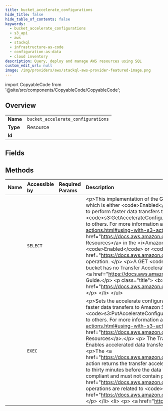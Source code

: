 ```yaml
---
title: bucket_accelerate_configurations
hide_title: false
hide_table_of_contents: false
keywords:
  - bucket_accelerate_configurations
  - s3_api
  - aws    
  - stackql
  - infrastructure-as-code
  - configuration-as-data
  - cloud inventory
description: Query, deploy and manage AWS resources using SQL
custom_edit_url: null
image: /img/providers/aws/stackql-aws-provider-featured-image.png
---
```


import CopyableCode from '@site/src/components/CopyableCode/CopyableCode';




## Overview
<table><tbody>
<tr><td><b>Name</b></td><td><code>bucket_accelerate_configurations</code></td></tr>
<tr><td><b>Type</b></td><td>Resource</td></tr>
<tr><td><b>Id</b></td><td><CopyableCode code="aws.s3_api.bucket_accelerate_configurations" /></td></tr>
</tbody></table>

## Fields
## Methods
| Name | Accessible by | Required Params | Description |
|:-----|:--------------|:----------------|:------------|
| <CopyableCode code="bucket_accelerate_configurations_Get" /> | `SELECT` | <CopyableCode code="bucket, region" /> | &lt;p&gt;This implementation of the GET action uses the &lt;code&gt;accelerate&lt;/code&gt; subresource to return the Transfer Acceleration state of a bucket, which is either &lt;code&gt;Enabled&lt;/code&gt; or &lt;code&gt;Suspended&lt;/code&gt;. Amazon S3 Transfer Acceleration is a bucket-level feature that enables you to perform faster data transfers to and from Amazon S3.&lt;/p&gt; &lt;p&gt;To use this operation, you must have permission to perform the &lt;code&gt;s3:GetAccelerateConfiguration&lt;/code&gt; action. The bucket owner has this permission by default. The bucket owner can grant this permission to others. For more information about permissions, see &lt;a href="https://docs.aws.amazon.com/AmazonS3/latest/userguide/using-with-s3-actions.html#using-with-s3-actions-related-to-bucket-subresources"&gt;Permissions Related to Bucket Subresource Operations&lt;/a&gt; and &lt;a href="https://docs.aws.amazon.com/AmazonS3/latest/userguide/s3-access-control.html"&gt;Managing Access Permissions to your Amazon S3 Resources&lt;/a&gt; in the &lt;i&gt;Amazon S3 User Guide&lt;/i&gt;.&lt;/p&gt; &lt;p&gt;You set the Transfer Acceleration state of an existing bucket to &lt;code&gt;Enabled&lt;/code&gt; or &lt;code&gt;Suspended&lt;/code&gt; by using the &lt;a href="https://docs.aws.amazon.com/AmazonS3/latest/API/API_PutBucketAccelerateConfiguration.html"&gt;PutBucketAccelerateConfiguration&lt;/a&gt; operation. &lt;/p&gt; &lt;p&gt;A GET &lt;code&gt;accelerate&lt;/code&gt; request does not return a state value for a bucket that has no transfer acceleration state. A bucket has no Transfer Acceleration state if a state has never been set on the bucket. &lt;/p&gt; &lt;p&gt;For more information about transfer acceleration, see &lt;a href="https://docs.aws.amazon.com/AmazonS3/latest/dev/transfer-acceleration.html"&gt;Transfer Acceleration&lt;/a&gt; in the Amazon S3 User Guide.&lt;/p&gt; &lt;p class="title"&gt; &lt;b&gt;Related Resources&lt;/b&gt; &lt;/p&gt; &lt;ul&gt; &lt;li&gt; &lt;p&gt; &lt;a href="https://docs.aws.amazon.com/AmazonS3/latest/API/API_PutBucketAccelerateConfiguration.html"&gt;PutBucketAccelerateConfiguration&lt;/a&gt; &lt;/p&gt; &lt;/li&gt; &lt;/ul&gt; |
| <CopyableCode code="bucket_accelerate_configurations_Put" /> | `EXEC` | <CopyableCode code="bucket, region" /> | &lt;p&gt;Sets the accelerate configuration of an existing bucket. Amazon S3 Transfer Acceleration is a bucket-level feature that enables you to perform faster data transfers to Amazon S3.&lt;/p&gt; &lt;p&gt; To use this operation, you must have permission to perform the &lt;code&gt;s3:PutAccelerateConfiguration&lt;/code&gt; action. The bucket owner has this permission by default. The bucket owner can grant this permission to others. For more information about permissions, see &lt;a href="https://docs.aws.amazon.com/AmazonS3/latest/userguide/using-with-s3-actions.html#using-with-s3-actions-related-to-bucket-subresources"&gt;Permissions Related to Bucket Subresource Operations&lt;/a&gt; and &lt;a href="https://docs.aws.amazon.com/AmazonS3/latest/userguide/s3-access-control.html"&gt;Managing Access Permissions to Your Amazon S3 Resources&lt;/a&gt;.&lt;/p&gt; &lt;p&gt; The Transfer Acceleration state of a bucket can be set to one of the following two values:&lt;/p&gt; &lt;ul&gt; &lt;li&gt; &lt;p&gt; Enabled – Enables accelerated data transfers to the bucket.&lt;/p&gt; &lt;/li&gt; &lt;li&gt; &lt;p&gt; Suspended – Disables accelerated data transfers to the bucket.&lt;/p&gt; &lt;/li&gt; &lt;/ul&gt; &lt;p&gt;The &lt;a href="https://docs.aws.amazon.com/AmazonS3/latest/API/API_GetBucketAccelerateConfiguration.html"&gt;GetBucketAccelerateConfiguration&lt;/a&gt; action returns the transfer acceleration state of a bucket.&lt;/p&gt; &lt;p&gt;After setting the Transfer Acceleration state of a bucket to Enabled, it might take up to thirty minutes before the data transfer rates to the bucket increase.&lt;/p&gt; &lt;p&gt; The name of the bucket used for Transfer Acceleration must be DNS-compliant and must not contain periods (".").&lt;/p&gt; &lt;p&gt; For more information about transfer acceleration, see &lt;a href="https://docs.aws.amazon.com/AmazonS3/latest/dev/transfer-acceleration.html"&gt;Transfer Acceleration&lt;/a&gt;.&lt;/p&gt; &lt;p&gt;The following operations are related to &lt;code&gt;PutBucketAccelerateConfiguration&lt;/code&gt;:&lt;/p&gt; &lt;ul&gt; &lt;li&gt; &lt;p&gt; &lt;a href="https://docs.aws.amazon.com/AmazonS3/latest/API/API_GetBucketAccelerateConfiguration.html"&gt;GetBucketAccelerateConfiguration&lt;/a&gt; &lt;/p&gt; &lt;/li&gt; &lt;li&gt; &lt;p&gt; &lt;a href="https://docs.aws.amazon.com/AmazonS3/latest/API/API_CreateBucket.html"&gt;CreateBucket&lt;/a&gt; &lt;/p&gt; &lt;/li&gt; &lt;/ul&gt; |
